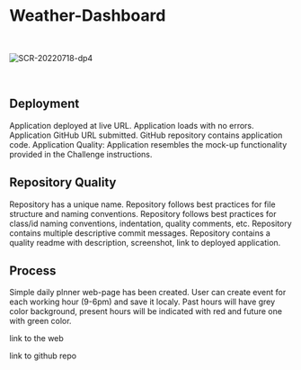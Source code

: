 # Weather-Dashboard
<br>

![SCR-20220718-dp4](https://user-images.githubusercontent.com/105229148/179540250-aecfa24d-e022-4c1b-b835-a42e77c69be0.png)

<br>

## Deployment
<p>
Application deployed at live URL. Application loads with no errors. Application GitHub URL submitted. GitHub repository contains application code. Application Quality: Application resembles the mock-up functionality provided in the Challenge instructions.
</p>

## Repository Quality
<p>
Repository has a unique name. Repository follows best practices for file structure and naming conventions. Repository follows best practices for class/id naming conventions, indentation, quality comments, etc. Repository contains multiple descriptive commit messages. Repository contains a quality readme with description, screenshot, link to deployed application.
</p>

## Process
<p>
Simple daily plnner web-page has been created. User can create event for each working hour (9-6pm) and save it localy. Past hours will have grey color background, present hours will be indicated with red and future one with green color.
</p>

link to the web

link to github repo
